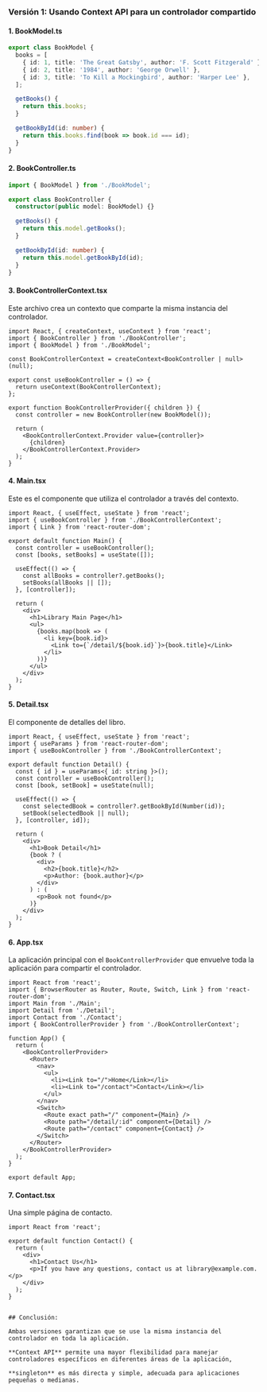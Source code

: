 ### **Versión 1: Usando Context API para un controlador compartido**

#### **1. BookModel.ts**
```typescript
export class BookModel {
  books = [
    { id: 1, title: 'The Great Gatsby', author: 'F. Scott Fitzgerald' },
    { id: 2, title: '1984', author: 'George Orwell' },
    { id: 3, title: 'To Kill a Mockingbird', author: 'Harper Lee' },
  ];

  getBooks() {
    return this.books;
  }

  getBookById(id: number) {
    return this.books.find(book => book.id === id);
  }
}
```

#### **2. BookController.ts**
```typescript
import { BookModel } from './BookModel';

export class BookController {
  constructor(public model: BookModel) {}

  getBooks() {
    return this.model.getBooks();
  }

  getBookById(id: number) {
    return this.model.getBookById(id);
  }
}
```

#### **3. BookControllerContext.tsx**
Este archivo crea un contexto que comparte la misma instancia del controlador.

```tsx
import React, { createContext, useContext } from 'react';
import { BookController } from './BookController';
import { BookModel } from './BookModel';

const BookControllerContext = createContext<BookController | null>(null);

export const useBookController = () => {
  return useContext(BookControllerContext);
};

export function BookControllerProvider({ children }) {
  const controller = new BookController(new BookModel());

  return (
    <BookControllerContext.Provider value={controller}>
      {children}
    </BookControllerContext.Provider>
  );
}
```

#### **4. Main.tsx**
Este es el componente que utiliza el controlador a través del contexto.

```tsx
import React, { useEffect, useState } from 'react';
import { useBookController } from './BookControllerContext';
import { Link } from 'react-router-dom';

export default function Main() {
  const controller = useBookController();
  const [books, setBooks] = useState([]);

  useEffect(() => {
    const allBooks = controller?.getBooks();
    setBooks(allBooks || []);
  }, [controller]);

  return (
    <div>
      <h1>Library Main Page</h1>
      <ul>
        {books.map(book => (
          <li key={book.id}>
            <Link to={`/detail/${book.id}`}>{book.title}</Link>
          </li>
        ))}
      </ul>
    </div>
  );
}
```

#### **5. Detail.tsx**
El componente de detalles del libro.

```tsx
import React, { useEffect, useState } from 'react';
import { useParams } from 'react-router-dom';
import { useBookController } from './BookControllerContext';

export default function Detail() {
  const { id } = useParams<{ id: string }>();
  const controller = useBookController();
  const [book, setBook] = useState(null);

  useEffect(() => {
    const selectedBook = controller?.getBookById(Number(id));
    setBook(selectedBook || null);
  }, [controller, id]);

  return (
    <div>
      <h1>Book Detail</h1>
      {book ? (
        <div>
          <h2>{book.title}</h2>
          <p>Author: {book.author}</p>
        </div>
      ) : (
        <p>Book not found</p>
      )}
    </div>
  );
}
```

#### **6. App.tsx**
La aplicación principal con el `BookControllerProvider` que envuelve toda la aplicación para compartir el controlador.

```tsx
import React from 'react';
import { BrowserRouter as Router, Route, Switch, Link } from 'react-router-dom';
import Main from './Main';
import Detail from './Detail';
import Contact from './Contact';
import { BookControllerProvider } from './BookControllerContext';

function App() {
  return (
    <BookControllerProvider>
      <Router>
        <nav>
          <ul>
            <li><Link to="/">Home</Link></li>
            <li><Link to="/contact">Contact</Link></li>
          </ul>
        </nav>
        <Switch>
          <Route exact path="/" component={Main} />
          <Route path="/detail/:id" component={Detail} />
          <Route path="/contact" component={Contact} />
        </Switch>
      </Router>
    </BookControllerProvider>
  );
}

export default App;
```

#### **7. Contact.tsx**
Una simple página de contacto.

```tsx
import React from 'react';

export default function Contact() {
  return (
    <div>
      <h1>Contact Us</h1>
      <p>If you have any questions, contact us at library@example.com.</p>
    </div>
  );
}
```

```

## Conclusión:

Ambas versiones garantizan que se use la misma instancia del controlador en toda la aplicación. 

**Context API** permite una mayor flexibilidad para manejar controladores específicos en diferentes áreas de la aplicación, 

**singleton** es más directa y simple, adecuada para aplicaciones pequeñas o medianas.
